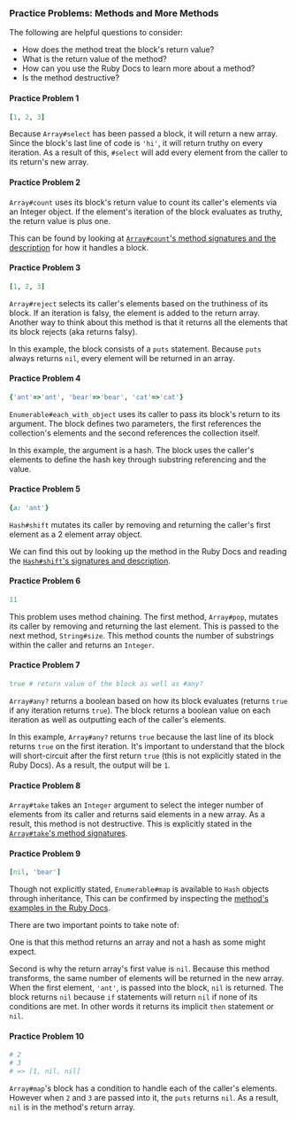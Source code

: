 ### Practice Problems: Methods and More Methods
The following are helpful questions to consider:

- How does the method treat the block's return value?
- What is the return value of the method?
- How can you use the Ruby Docs to learn more about a method?
- Is the method destructive?

#### Practice Problem 1
```ruby
[1, 2, 3]
```
Because `Array#select` has been passed a block, it will return a new array.  Since the block's last line of code is `'hi'`, it will return truthy on every iteration.  As a result of this, `#select` will add every element from the caller to its return's new array.

#### Practice Problem 2
`Array#count` uses its block's return value to count its caller's elements via an Integer object.  If the element's iteration of the block evaluates as truthy, the return value is plus one.

This can be found by looking at [`Array#count`'s method signatures and the description](https://docs.ruby-lang.org/en/master/Array.html#method-i-count) for how it handles a block.

#### Practice Problem 3
```ruby
[1, 2, 3]
```
`Array#reject` selects its caller's elements based on the truthiness of its block.  If an iteration is falsy, the element is added to the return array.  Another way to think about this method is that it returns all the elements that its block rejects (aka returns falsy).

In this example, the block consists of a `puts` statement.  Because `puts` always returns `nil`, every element will be returned in an array.

#### Practice Problem 4
```ruby
{'ant'=>'ant', 'bear'=>'bear', 'cat'=>'cat'}
```
`Enumerable#each_with_object` uses its caller to pass its block's return to its argument.  The block defines two parameters, the first references the collection's elements and the second references the collection itself.

In this example, the argument is a hash.  The block uses the caller's elements to define the hash key through substring referencing and the value.

#### Practice Problem 5
```ruby
{a: 'ant'}
```
`Hash#shift` mutates its caller by removing and returning the caller's first element as a 2 element array object.

We can find this out by looking up the method in the Ruby Docs and reading the [`Hash#shift`'s signatures and description](https://docs.ruby-lang.org/en/master/Hash.html#method-i-shift).

#### Practice Problem 6
```ruby
11
```
This problem uses method chaining.  The first method, `Array#pop`, mutates its caller by removing and returning the last element.  This is passed to the next method, `String#size`.  This method counts the number of substrings within the caller and returns an `Integer`.

#### Practice Problem 7
```ruby
true # return value of the block as well as #any?
```
`Array#any?` returns a boolean based on how its block evaluates (returns `true` if any iteration returns `true`).  The block returns a boolean value on each iteration as well as outputting each of the caller's elements.

In this example, `Array#any?` returns `true` because the last line of its block returns `true` on the first iteration.  It's important to understand that the block will short-circuit after the first return `true` (this is not explicitly stated in the Ruby Docs).  As a result, the output will be `1`.

#### Practice Problem 8
`Array#take` takes an `Integer` argument to select the integer number of elements from its caller and returns said elements in a new array.  As a result, this method is not destructive.  This is explicitly stated in the [`Array#take`'s method signatures](https://docs.ruby-lang.org/en/master/Array.html#method-i-take).

#### Practice Problem 9
```ruby
[nil, 'bear']
```
Though not explicitly stated, `Enumerable#map` is available to `Hash` objects through inheritance, This can be confirmed by inspecting the [method's examples in the Ruby Docs](https://docs.ruby-lang.org/en/master/Enumerable.html#method-i-map).

There are two important points to take note of:

One is that this method returns an array and not a hash as some might expect.

Second is why the return array's first value is `nil`.  Because this method transforms, the same number of elements will be returned in the new array.  When the first element, `'ant'`, is passed into the block, `nil` is returned.  The block returns `nil` because `if` statements will return `nil` if none of its conditions are met.  In other words it returns its implicit `then` statement or `nil`.

#### Practice Problem 10
```ruby
# 2
# 3
# => [1, nil, nil]
```
`Array#map`'s block has a condition to handle each of the caller's elements.  However when `2` and `3` are passed into it, the `puts` returns `nil`.  As a result, `nil` is in the method's return array.
